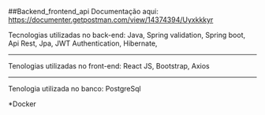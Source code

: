 ##Backend_frontend_api
Documentação aqui: https://documenter.getpostman.com/view/14374394/Uyxkkkyr


Tecnologias utilizadas no back-end:
Java,
Spring validation,
Spring boot,
Api Rest,
Jpa,
JWT Authentication,
Hibernate,

<hr>
Tenologias utilizadas no front-end:
React JS, Bootstrap, Axios
<hr>

Tenologia utilizada no banco:
PostgreSql


*Docker
